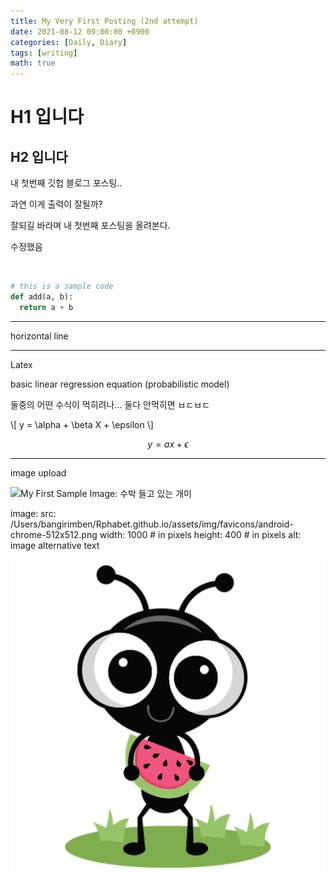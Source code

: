 ```yaml
---
title: My Very First Posting (2nd attempt)
date: 2021-08-12 09:00:00 +0900
categories: [Daily, Diary]
tags: [writing] 
math: true
---
```




# H1 입니다

## H2 입니다

내 첫번째 깃헙 블로그 포스팅..

과연 이게 출력이 잘될까?

잘되길 바라며 내 첫번째 포스팅을 올려본다.

수정했음

<br>

```python
# this is a sample code 
def add(a, b):
  return a + b
```

---

horizontal line

---

Latex

basic linear regression equation (probabilistic model)

둘중의 어떤 수식이 먹히려나... 둘다 안먹히면 ㅂㄷㅂㄷ

\\[ y = \alpha + \beta X + \epsilon \\]

$$ y = ax + \epsilon $$ 

---

image upload

![My First Sample Image: 수박 들고 있는 개미](/Users/bangirimben/Rphabet.github.io/assets/img/favicons/android-chrome-512x512.png)







image:
  src: /Users/bangirimben/Rphabet.github.io/assets/img/favicons/android-chrome-512x512.png
  width: 1000   # in pixels
  height: 400   # in pixels
  alt: image alternative text





![상대 경로로 이미지를 불러오면 먹힐까?](img/android-chrome-512x512.png)
